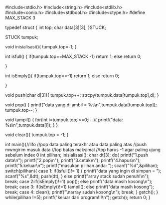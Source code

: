 #include<stdio.h>
#include<string.h>
#include<stdlib.h>
#include<conio.h>
#include<stdbool.h>
#include<ctype.h>
#define MAX_STACK 3

typedef struct
{
    int top;
    char data[3][3];
}STUCK;

STUCK tumpuk;

void inisialisasi(){
tumpuk.top=-1;
}

int isfull()
{
    if(tumpuk.top==MAX_STACK -1)
    return 1;
    else
    return 0;

}

int isEmply(){
if(tumpuk.top==-1)
    return 1;
    else
    return 0;

}

void push(char d[3]){
tumpuk.top++;
strcpy(tumpuk.data[tumpuk.top],d);
}

void pop()
{
    printf("data yang di ambil = %s\n",tumpuk.data[tumpuk.top]);
    tumpuk.top--;
}

void tampil()
{
    for(int i=tumpuk.top;i>=0;i--){
        printf("data: %s\n",tumpuk.data[i]);
    }
}

void clear(){
tumpuk.top = -1;
}

int main(){//lifo
//pop data paling terakhr atau data paling atas
//push mwngirim masuk data
//top batas maksimal
//top harus -1 agar paling ujung sebelum index 0
int pilihan;
inisialisasi();
char dt[3];
do{
    printf("1.push data\n");
    printf("2.pop\n");
    printf("3.cetak\n");
    printf("4.hapus\n");
    printf("5.keluar\n");
    printf("masukan pilihan anda: ");
    scanf("%d",&pilihan);
switch(pilihan){
case 1: if(isfull()!= 1)
        {
            printf("data yang ingin di simpan = ");
            scanf("%s",&dt);
            push(dt);
        }
        else
            printf("array stack sudah penuh!\n");
        break;
case 2:if(isEmply()!=1)
        pop();
        else
            printf("data masih kosong\n");
    break;
case 3:
    if(isEmply()!=1)
        tampil();
    else
        printf("data masih kosong");
    break;
    case 4: clear();
    printf("\narray sudah kosong\n");
    break;
}
getch();
}
while(pilihan !=5);
printf("keluar dari program!!!\n");
getch();
return 0;
}
